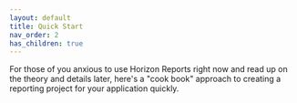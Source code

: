 ```yaml
---
layout: default
title: Quick Start
nav_order: 2
has_children: true
---
```


For those of you anxious to use Horizon Reports right now and read up on the theory and details later, here's a "cook book" approach to creating a reporting project for your application quickly.
